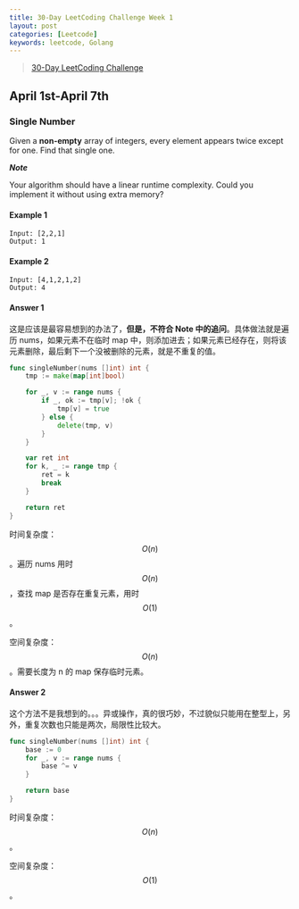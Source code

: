```yaml
---
title: 30-Day LeetCoding Challenge Week 1
layout: post
categories: [Leetcode]
keywords: leetcode, Golang
---
```


> [30-Day LeetCoding Challenge](https://leetcode.com/explore/challenge/card/30-day-leetcoding-challenge/)

<script src="https://cdn.mathjax.org/mathjax/latest/MathJax.js?config=TeX-AMS-MML_HTMLorMML" type="text/javascript"></script>
<script type="text/x-mathjax-config">
  // 数学公式专用
  MathJax.Hub.Config({
    tex2jax: {
      skipTags: ['script', 'noscript', 'style', 'textarea', 'pre'],
      inlineMath: [['$','$']]
    }
  });
</script>

## April 1st-April 7th

### Single Number

Given a **non-empty** array of integers, every element appears twice except for one. Find that single one.

***Note***

Your algorithm should have a linear runtime complexity. Could you implement it without using extra memory?

#### Example 1

```
Input: [2,2,1]
Output: 1
```

#### Example 2

```
Input: [4,1,2,1,2]
Output: 4
```

#### Answer 1

这是应该是最容易想到的办法了，**但是，不符合 Note 中的追问**。具体做法就是遍历 nums，如果元素不在临时 map 中，则添加进去；如果元素已经存在，则将该元素删除，最后剩下一个没被删除的元素，就是不重复的值。

```go
func singleNumber(nums []int) int {
	tmp := make(map[int]bool)

	for _, v := range nums {
		if _, ok := tmp[v]; !ok {
			tmp[v] = true
		} else {
			delete(tmp, v)
		}
	}

	var ret int
	for k, _ := range tmp {
		ret = k
		break
	}

	return ret
}
```

时间复杂度：$$O(n)$$。遍历 nums 用时 $$O(n)$$，查找 map 是否存在重复元素，用时 $$O(1)$$。

空间复杂度：$$O(n)$$。需要长度为 n 的 map 保存临时元素。

#### Answer 2

这个方法不是我想到的。。。异或操作，真的很巧妙，不过貌似只能用在整型上，另外，重复次数也只能是两次，局限性比较大。

```go
func singleNumber(nums []int) int {
	base := 0
	for _, v := range nums {
		base ^= v
	}

	return base
}
```

时间复杂度：$$O(n)$$。

空间复杂度：$$O(1)$$。
